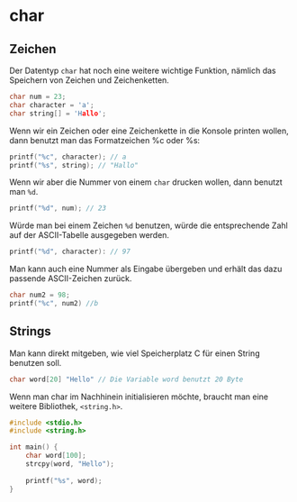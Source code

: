 # char

## Zeichen

Der Datentyp `char` hat noch eine weitere wichtige Funktion, nämlich das Speichern von Zeichen und Zeichenketten.

```C
char num = 23;
char character = 'a';
char string[] = 'Hallo';
```

Wenn wir ein Zeichen oder eine Zeichenkette in die Konsole printen wollen, dann benutzt man das Formatzeichen %c oder %s:

```C
printf("%c", character); // a 
printf("%s", string); // "Hallo"
```

Wenn wir aber die Nummer von einem `char` drucken wollen, dann benutzt man `%d`.

```C
printf("%d", num); // 23
```

Würde man bei einem Zeichen `%d` benutzen, würde die entsprechende Zahl auf der ASCII-Tabelle ausgegeben werden.

```C
printf("%d", character): // 97
```

Man kann auch eine Nummer als Eingabe übergeben und erhält das dazu passende ASCII-Zeichen zurück.

```C
char num2 = 98;
printf("%c", num2) //b
```

## Strings

Man kann direkt mitgeben, wie viel Speicherplatz C für einen String benutzen soll.

```C
char word[20] "Hello" // Die Variable word benutzt 20 Byte
```

Wenn man char im Nachhinein initialisieren möchte, braucht man eine weitere Bibliothek, `<string.h>`.

```C
#include <stdio.h>
#include <string.h>

int main() {
	char word[100];
	strcpy(word, "Hello");
	
	printf("%s", word);
}
```